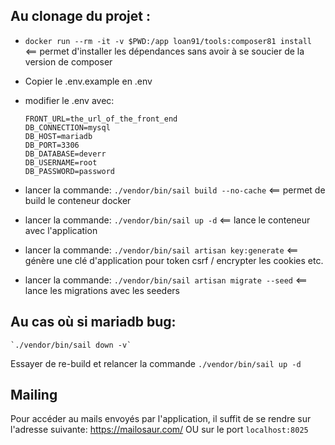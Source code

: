 ## Au clonage du projet :
- `docker run --rm -it -v $PWD:/app loan91/tools:composer81 install` <== permet d'installer les dépendances sans avoir à se soucier de la version de composer
- Copier le .env.example en .env 
- modifier le .env avec: 
    ```
    FRONT_URL=the_url_of_the_front_end
    DB_CONNECTION=mysql
    DB_HOST=mariadb
    DB_PORT=3306
    DB_DATABASE=deverr
    DB_USERNAME=root
    DB_PASSWORD=password
    ```

- lancer la commande: `./vendor/bin/sail build --no-cache` <== permet de build le conteneur docker
- lancer la commande: `./vendor/bin/sail up -d` <== lance le conteneur avec l'application
- lancer la commande: `./vendor/bin/sail artisan key:generate` <== génère une clé d'application pour token csrf / encrypter les cookies etc.
- lancer la commande: `./vendor/bin/sail artisan migrate --seed` <== lance les migrations avec les seeders

## Au cas où si mariadb bug:
    `./vendor/bin/sail down -v`
 Essayer de re-build et relancer la commande `./vendor/bin/sail up -d`

 ## Mailing
 Pour accéder au mails envoyés par l'application, il suffit de se rendre sur l'adresse suivante: https://mailosaur.com/ 
 OU sur le port `localhost:8025`
